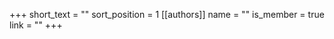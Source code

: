 +++
short_text = ""
sort_position = 1
[[authors]]
    name = ""
    is_member = true
    link = ""
+++
